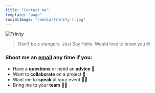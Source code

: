 ```yaml
---
title: "Contact me"
template: "page"
socialImage: "/media/trinity-r.jpg"
---
```


![Trinity](/media/trinity-r.jpg)

> Don't be a stangers. Just Say Hello. Would love to know you 🤓

### Shoot me an <a href="mailto:thn.trinity@gmail.com?subject=Your Name <> Trinity">email</a> any time if you:

- Have a **questions** or need an **advice** 🤔
- Want to **collaborate** on a project 🥳
- Want me to **speak** at your event ✌🏻
- Bring me to your **team** ✊🏻
